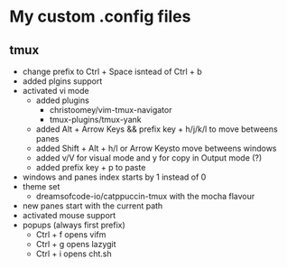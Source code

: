 # My custom .config files

## tmux
* change prefix to Ctrl + Space isntead of Ctrl + b
* added plgins support
* activated vi mode
  * added plugins
    * christoomey/vim-tmux-navigator
    * tmux-plugins/tmux-yank
  * added Alt + Arrow Keys && prefix key + h/j/k/l to move betweens panes
  * added Shift + Alt + h/l or Arrow Keysto move betweens windows
  * added v/V for visual mode and y for copy in Output mode (?)
  * added prefix key + p to paste
* windows and panes index starts by 1 instead of 0
* theme set
  * dreamsofcode-io/catppuccin-tmux with the mocha flavour
* new panes start with the current path
* activated mouse support
* popups (always first prefix)
  * Ctrl + f opens vifm
  * Ctrl + g opens lazygit
  * Ctrl + i opens cht.sh
